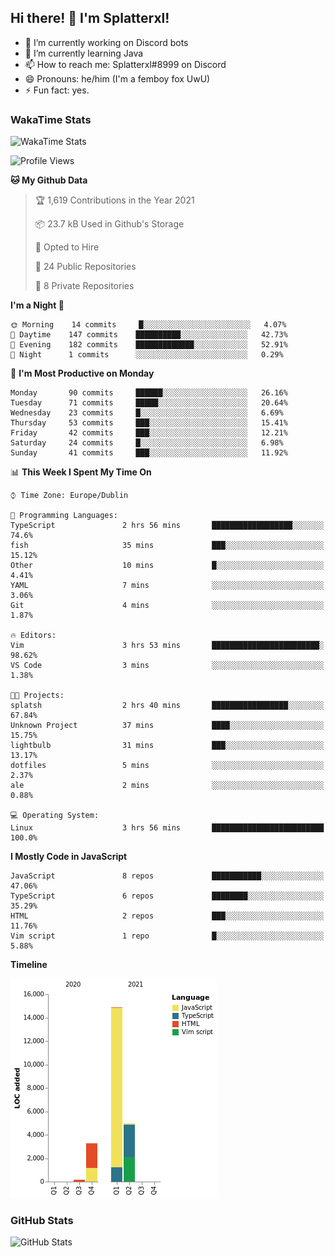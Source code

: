 ## Hi there! 👋 I'm Splatterxl!

- 🔭 I’m currently working on Discord bots
- 🌱 I’m currently learning Java
- 📫 How to reach me: Splatterxl#8999 on Discord
- 😄 Pronouns: he/him (I'm a femboy fox UwU)
- ⚡ Fun fact: yes.

### WakaTime Stats
![WakaTime Stats](https://wakatime.com/share/@Splatterxl/3171b454-6d7f-4cf9-91d7-768613f3b8c2.svg)
<!--START_SECTION:waka-->
![Profile Views](http://img.shields.io/badge/Profile%20Views-0-blue)

**🐱 My Github Data** 

> 🏆 1,619 Contributions in the Year 2021
 > 
> 📦 23.7 kB Used in Github's Storage 
 > 
> 💼 Opted to Hire
 > 
> 📜 24 Public Repositories 
 > 
> 🔑 8 Private Repositories  
 > 
**I'm a Night 🦉** 

```text
🌞 Morning    14 commits     █░░░░░░░░░░░░░░░░░░░░░░░░   4.07% 
🌆 Daytime    147 commits    ██████████░░░░░░░░░░░░░░░   42.73% 
🌃 Evening    182 commits    █████████████░░░░░░░░░░░░   52.91% 
🌙 Night      1 commits      ░░░░░░░░░░░░░░░░░░░░░░░░░   0.29%

```
📅 **I'm Most Productive on Monday** 

```text
Monday       90 commits     ██████░░░░░░░░░░░░░░░░░░░   26.16% 
Tuesday      71 commits     █████░░░░░░░░░░░░░░░░░░░░   20.64% 
Wednesday    23 commits     █░░░░░░░░░░░░░░░░░░░░░░░░   6.69% 
Thursday     53 commits     ███░░░░░░░░░░░░░░░░░░░░░░   15.41% 
Friday       42 commits     ███░░░░░░░░░░░░░░░░░░░░░░   12.21% 
Saturday     24 commits     █░░░░░░░░░░░░░░░░░░░░░░░░   6.98% 
Sunday       41 commits     ███░░░░░░░░░░░░░░░░░░░░░░   11.92%

```


📊 **This Week I Spent My Time On** 

```text
⌚︎ Time Zone: Europe/Dublin

💬 Programming Languages: 
TypeScript               2 hrs 56 mins       ██████████████████░░░░░░░   74.6% 
fish                     35 mins             ███░░░░░░░░░░░░░░░░░░░░░░   15.12% 
Other                    10 mins             █░░░░░░░░░░░░░░░░░░░░░░░░   4.41% 
YAML                     7 mins              ░░░░░░░░░░░░░░░░░░░░░░░░░   3.06% 
Git                      4 mins              ░░░░░░░░░░░░░░░░░░░░░░░░░   1.87%

🔥 Editors: 
Vim                      3 hrs 53 mins       ████████████████████████░   98.62% 
VS Code                  3 mins              ░░░░░░░░░░░░░░░░░░░░░░░░░   1.38%

🐱‍💻 Projects: 
splatsh                  2 hrs 40 mins       █████████████████░░░░░░░░   67.84% 
Unknown Project          37 mins             ████░░░░░░░░░░░░░░░░░░░░░   15.75% 
lightbulb                31 mins             ███░░░░░░░░░░░░░░░░░░░░░░   13.17% 
dotfiles                 5 mins              ░░░░░░░░░░░░░░░░░░░░░░░░░   2.37% 
ale                      2 mins              ░░░░░░░░░░░░░░░░░░░░░░░░░   0.88%

💻 Operating System: 
Linux                    3 hrs 56 mins       █████████████████████████   100.0%

```

**I Mostly Code in JavaScript** 

```text
JavaScript               8 repos             ███████████░░░░░░░░░░░░░░   47.06% 
TypeScript               6 repos             ████████░░░░░░░░░░░░░░░░░   35.29% 
HTML                     2 repos             ███░░░░░░░░░░░░░░░░░░░░░░   11.76% 
Vim script               1 repo              █░░░░░░░░░░░░░░░░░░░░░░░░   5.88%

```


**Timeline**

![Chart not found](https://raw.githubusercontent.com/nearlySplat/nearlySplat/master/charts/bar_graph.png) 


<!--END_SECTION:waka-->


### GitHub Stats
![GitHub Stats](https://github-readme-stats.vercel.app/api?username=nearlySplat&count_private=true&show_icons=true&theme=dark)
